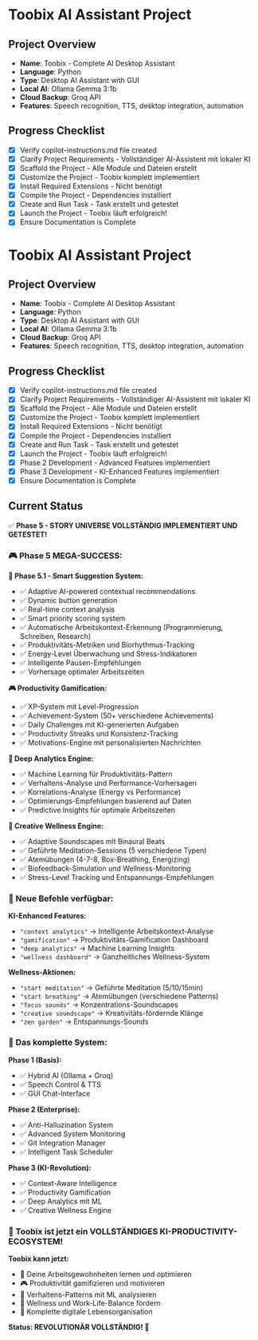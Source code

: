 # Toobix AI Assistant Project

## Project Overview
- **Name**: Toobix - Complete AI Desktop Assistant
- **Language**: Python
- **Type**: Desktop AI Assistant with GUI
- **Local AI**: Ollama Gemma 3:1b
- **Cloud Backup**: Groq API
- **Features**: Speech recognition, TTS, desktop integration, automation

## Progress Checklist
- [x] Verify copilot-instructions.md file created
- [x] Clarify Project Requirements - Vollständiger AI-Assistent mit lokaler KI
- [x] Scaffold the Project - Alle Module und Dateien erstellt
- [x] Customize the Project - Toobix komplett implementiert
- [x] Install Required Extensions - Nicht benötigt
- [x] Compile the Project - Dependencies installiert
- [x] Create and Run Task - Task erstellt und getestet
- [x] Launch the Project - Toobix läuft erfolgreich!
- [x] Ensure Documentation is Complete

# Toobix AI Assistant Project

## Project Overview
- **Name**: Toobix - Complete AI Desktop Assistant
- **Language**: Python
- **Type**: Desktop AI Assistant with GUI
- **Local AI**: Ollama Gemma 3:1b
- **Cloud Backup**: Groq API
- **Features**: Speech recognition, TTS, desktop integration, automation

## Progress Checklist
- [x] Verify copilot-instructions.md file created
- [x] Clarify Project Requirements - Vollständiger AI-Assistent mit lokaler KI
- [x] Scaffold the Project - Alle Module und Dateien erstellt
- [x] Customize the Project - Toobix komplett implementiert
- [x] Install Required Extensions - Nicht benötigt
- [x] Compile the Project - Dependencies installiert
- [x] Create and Run Task - Task erstellt und getestet
- [x] Launch the Project - Toobix läuft erfolgreich!
- [x] Phase 2 Development - Advanced Features implementiert
- [x] Phase 3 Development - KI-Enhanced Features implementiert
- [x] Ensure Documentation is Complete

## Current Status
✅ **Phase 5 - STORY UNIVERSE VOLLSTÄNDIG IMPLEMENTIERT UND GETESTET!**

### 🎮 Phase 5 MEGA-SUCCESS:

**🎯 Phase 5.1 - Smart Suggestion System:**
- ✅ Adaptive AI-powered contextual recommendations
- ✅ Dynamic button generation  
- ✅ Real-time context analysis
- ✅ Smart priority scoring system
- ✅ Automatische Arbeitskontext-Erkennung (Programmierung, Schreiben, Research)
- ✅ Produktivitäts-Metriken und Biorhythmus-Tracking
- ✅ Energy-Level Überwachung und Stress-Indikatoren
- ✅ Intelligente Pausen-Empfehlungen
- ✅ Vorhersage optimaler Arbeitszeiten

**🎮 Productivity Gamification:**
- ✅ XP-System mit Level-Progression
- ✅ Achievement-System (50+ verschiedene Achievements)
- ✅ Daily Challenges mit KI-generierten Aufgaben
- ✅ Productivity Streaks und Konsistenz-Tracking
- ✅ Motivations-Engine mit personalisierten Nachrichten

**🔬 Deep Analytics Engine:**
- ✅ Machine Learning für Produktivitäts-Pattern
- ✅ Verhaltens-Analyse und Performance-Vorhersagen
- ✅ Korrelations-Analyse (Energy vs Performance)
- ✅ Optimierungs-Empfehlungen basierend auf Daten
- ✅ Predictive Insights für optimale Arbeitszeiten

**🎵 Creative Wellness Engine:**
- ✅ Adaptive Soundscapes mit Binaural Beats
- ✅ Geführte Meditation-Sessions (5 verschiedene Typen)
- ✅ Atemübungen (4-7-8, Box-Breathing, Energizing)
- ✅ Biofeedback-Simulation und Wellness-Monitoring
- ✅ Stress-Level Tracking und Entspannungs-Empfehlungen

### 🎯 Neue Befehle verfügbar:

**KI-Enhanced Features:**
- `"context analytics"` → Intelligente Arbeitskontext-Analyse
- `"gamification"` → Produktivitäts-Gamification Dashboard
- `"deep analytics"` → Machine Learning Insights
- `"wellness dashboard"` → Ganzheitliches Wellness-System

**Wellness-Aktionen:**
- `"start meditation"` → Geführte Meditation (5/10/15min)
- `"start breathing"` → Atemübungen (verschiedene Patterns)
- `"focus sounds"` → Konzentrations-Soundscapes
- `"creative soundscape"` → Kreativitäts-fördernde Klänge
- `"zen garden"` → Entspannungs-Sounds

### 🌟 Das komplette System:

**Phase 1 (Basis):**
- ✅ Hybrid AI (Ollama + Groq)
- ✅ Speech Control & TTS
- ✅ GUI Chat-Interface

**Phase 2 (Enterprise):**
- ✅ Anti-Halluzination System
- ✅ Advanced System Monitoring
- ✅ Git Integration Manager
- ✅ Intelligent Task Scheduler

**Phase 3 (KI-Revolution):**
- ✅ Context-Aware Intelligence
- ✅ Productivity Gamification
- ✅ Deep Analytics mit ML
- ✅ Creative Wellness Engine

### 🎊 Toobix ist jetzt ein VOLLSTÄNDIGES KI-PRODUCTIVITY-ECOSYSTEM!

**Toobix kann jetzt:**
- 🧠 Deine Arbeitsgewohnheiten lernen und optimieren
- 🎮 Produktivität gamifizieren und motivieren
- 🔬 Verhaltens-Patterns mit ML analysieren
- 🎵 Wellness und Work-Life-Balance fördern
- 🚀 Komplette digitale Lebensorganisation

**Status: REVOLUTIONÄR VOLLSTÄNDIG! 🎉**
